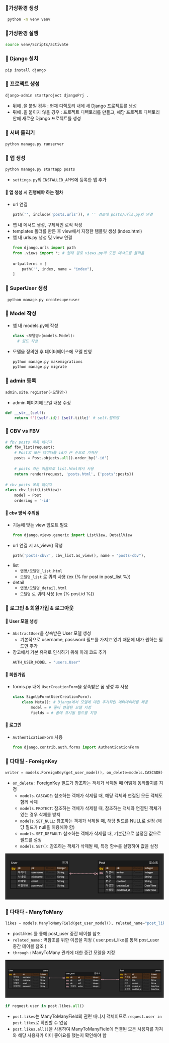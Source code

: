 ### 📌가상환경 생성
```bash
 python -m venv venv
 ```

 ### 📌가상환경 실행
 ```bash
 source venv/Scripts/activate
 ```

 ### 📌 Django 설치
 ```bash
 pip install django
 ```

### 📌 프로젝트 생성 
```bash
django-admin startproject djangoPrj .
```
* 뒤에 .을 붙일 경우 : 현재 디렉토리 내에 새 Django 프로젝트를 생성
* 뒤에 .을 붙이지 않을 경우 : 프로젝트 디렉토리를 만들고, 해당 프로젝트 디렉토리 안에 새로운 Django 프로젝트를 생성


### 📌 서버 돌리기
```bash
python manage.py runserver
```

### 📌 앱 생성
```bash
python manage.py startapp posts
```
* `settings.py`의 `INSTALLED_APPS`에 등록한 앱 추가

#### 💫 앱 생성 시 진행해야 하는 절차
* url 연결
    ```python
    path('', include('posts.urls')), # '' 경로에 posts/urls.py와 연결 
    ```
* 앱 내 메서드 생성, 구체적인 로직 작성 
* templates 폴더를 만든 후 view에서 지정한 템플릿 생성 (index.html)
* 앱 내 urls.py 생성 및 view 연결
    ```python
    from django.urls import path
    from .views import *; # 현재 경로 views.py의 모든 메서드를 불러옴 

    urlpatterns = [
        path('', index, name = "index"),
    ]
    ```
### 📌 SuperUser 생성
```bash
 python manage.py createsuperuser
```

### 📌 Model 작성
* 앱 내 models.py에 작성
  ```python
  class <모델명>(models.Model):
    # 필드 작성
  ```
* 모델을 정의한 후 데이터베이스에 모델 반영
  ```bash
  python manage.py makemigrations
  python manage.py migrate
  ```

### 📌 admin 등록
```python
admin.site.register(<모델명>)
```

* admin 페이지에 보일 내용 수정
```python
def __str__(self):
    return f'[{self.id}] {self.title}' # self.필드명
```

### 📌 CBV vs FBV
```python
# fbv posts 목록 페이지
def fbv_list(request):
    # Post의 모든 데이터를 id가 큰 순으로 가져옴
    posts = Post.objects.all().order_by('-id')

    # posts 라는 이름으로 list.html에서 사용 
    return render(request, 'posts.html', {'posts':posts})

# cbv posts 목록 페이지
class cbv_list(ListView):
    model = Post 
    ordering = '-id'
```

#### 💫 cbv 방식 주의점
* 기능에 맞는 view 임포트 필요 
    ```python
    from django.views.generic import ListView, DetailView
    ```
* url 연결 시 as_view() 작성 
    ```python
    path('posts-cbv/', cbv_list.as_view(), name = "posts-cbv"),
    ```
* list
    * `앱명/모델명_list.html`
    * `모델명_list` 로 쿼리 사용 (ex {% for post in post_list %})
* detail
    * `앱명/모델명_detail.html`
    * `모델명` 로 쿼리 사용 (ex {% post.id %})

### 📌 로그인 & 회원가입 & 로그아웃

#### 💫 User 모델 생성
* `AbstractUser`을 상속받은 User 모델 생성
    * 기본적으로 username, password 필드를 가지고 있기 때문에 내가 원하는 필드만 추가
* 장고에서 기본 유저로 인식하기 위해 아래 코드 추가
    ```python
    AUTH_USER_MODEL = "users.User"
    ```

#### 💫 회원가입
* forms.py 내에 `UserCreationForm`을 상속받은 폼 생성 후 사용
    ```python
    class SignUpForm(UserCreationForm):
        class Meta(): # Django에서 모델에 대한 추가적인 메타데이터를 제공
            model = # 폼이 연결된 모델 지정 
            fields = # 폼에 표시될 필드를 지정
    ```

#### 💫 로그인
* `AuthenticationForm` 사용 
    ```python
    from django.contrib.auth.forms import AuthenticationForm
    ```

### 📌 다대일 - ForeignKey
```python
writer = models.ForeignKey(get_user_model(), on_delete=models.CASCADE) # User 다대일 관계 
```
* `on_delete` : ForeignKey 필드가 참조하는 객체가 삭제될 때 어떻게 동작할지를 지정
    * `models.CASCADE`: 참조하는 객체가 삭제될 때, 해당 객체와 연결된 모든 객체도 함께 삭제
    * `models.PROTECT`: 참조하는 객체가 삭제될 때, 참조하는 객체와 연결된 객체가 있는 경우 삭제를 방지
    * `models.SET_NULL`: 참조하는 객체가 삭제될 때, 해당 필드를 NULL로 설정 (해당 필드가 null을 허용해야 함)
    * `models.SET_DEFAULT`: 참조하는 객체가 삭제될 때, 기본값으로 설정된 값으로 필드를 설정
    * `models.SET()`: 참조하는 객체가 삭제될 때, 특정 함수를 실행하여 값을 설정

![alt text](readme_media/image.png)

### 📌 다대다 - ManyToMany
```python
likes = models.ManyToManyField(get_user_model(), related_name="post_like") # User 다대다 관계 
```
* post.likes 를 통해 post_user 중간 테이블 참조 
* `related_name` : 역참조를 위한 이름을 지정 ( user.post_like를 통해 post_user 중간 테이블 참조 )
* `through` : ManyToMany 관계에 대한 중간 모델을 지정

![alt text](readme_media/image2.png)

```python
if request.user in post.likes.all()
```
* `post.likes`는 ManyToManyField의 관련 매니저 객체이므로 `request.user in post.likes`로 확인할 수 없음
* `post.likes.all()`을 사용하여 ManyToManyField에 연결된 모든 사용자를 가져와 해당 사용자가 이미 좋아요를 했는지 확인해야 함 